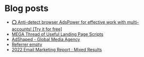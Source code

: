 # Blog posts
<!-- BLOG-POST-LIST:START -->
- [⭕ Anti-detect browser AdsPower for effective work with multi-accounts! [Try it for free]](https://afflift.com/f/threads/%E2%AD%95-anti-detect-browser-adspower-for-effective-work-with-multi-accounts-try-it-for-free.8805/)
- [MEGA Thread of Useful Landing Page Scripts](https://afflift.com/f/threads/mega-thread-of-useful-landing-page-scripts.2595/)
- [AdShaped - Global Media Agency](https://afflift.com/f/threads/adshaped-global-media-agency.7136/)
- [Referrer empty](https://afflift.com/f/threads/referrer-empty.10395/)
- [2022 Email Marketing Report : Mixed Results](https://afflift.com/f/threads/2022-email-marketing-report-mixed-results.10283/)
<!-- BLOG-POST-LIST:END -->
